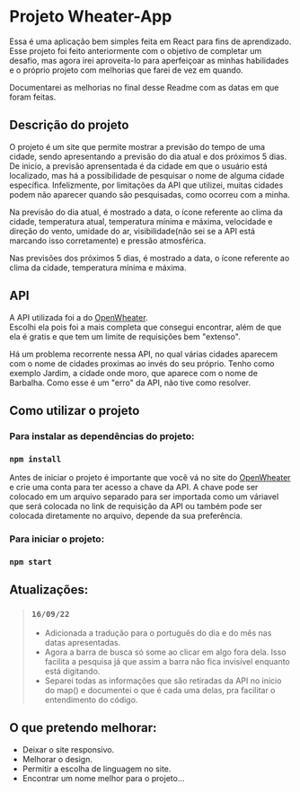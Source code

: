 # Projeto Wheater-App

Essa é uma aplicação bem simples feita em React para fins de aprendizado. Esse projeto foi feito anteriormente com o objetivo de completar um desafio, mas agora irei aproveita-lo para aperfeiçoar as minhas habilidades e o próprio projeto com melhorias que farei de vez em quando. <br>

Documentarei as melhorias no final desse Readme com as datas em que foram feitas.

## Descrição do projeto

O projeto é um site que permite mostrar a previsão do tempo de uma cidade, sendo apresentando a previsão do dia atual e dos próximos 5 dias. De inicio, a previsão aprensentada é da cidade em que o usuário está localizado, mas há a possibilidade de pesquisar o nome de alguma cidade específica. Infelizmente, por limitações da API que utilizei, muitas cidades podem não aparecer quando são pesquisadas, como ocorreu com a minha.

Na previsão do dia atual, é mostrado a data, o ícone referente ao clima da cidade, temperatura atual, temperatura mínima e máxima, velocidade e direção do vento, umidade do ar, visibilidade(não sei se a API está marcando isso corretamente) e pressão atmosférica. 

Nas previsões dos próximos 5 dias, é mostrado a data, o ícone referente ao clima da cidade, temperatura mínima e máxima.

## API 

A API utilizada foi a do [OpenWheater](https://openweathermap.org/api). <br>
Escolhi ela pois foi a mais completa que consegui encontrar, além de que ela é gratis e que tem um limite de requisições bem "extenso".

Há um problema recorrente nessa API, no qual várias cidades aparecem com o nome de cidades proximas ao invés do seu próprio. Tenho como exemplo Jardim, a cidade onde moro, que aparece com o nome de Barbalha. Como esse é um "erro" da API, não tive como resolver.

## Como utilizar o projeto

### Para instalar as dependências do projeto: 

### `npm install` 

Antes de iniciar o projeto é importante que você vá no site do [OpenWheater](https://openweathermap.org/api) e crie uma conta para ter acesso a chave da API. A chave pode ser colocado em um arquivo separado para ser importada como um váriavel que será colocada no link de requisição da API ou também pode ser colocada diretamente no arquivo, depende da sua preferência.

### Para iniciar o projeto:

### `npm start`

## Atualizações:

> ### `16/09/22`
> + Adicionada a tradução para o português do dia e do mês nas datas apresentadas.
> + Agora a barra de busca só some ao clicar em algo fora dela. Isso facilita a pesquisa já que assim a barra não fica invisível enquanto está digitando.
> + Separei todas as informações que são retiradas da API no início do map() e documentei o que é cada uma delas, pra facilitar o entendimento do código.

## O que pretendo melhorar:

+ Deixar o site responsivo. 
+ Melhorar o design.
+ Permitir a escolha de linguagem no site.
+ Encontrar um nome melhor para o projeto...
